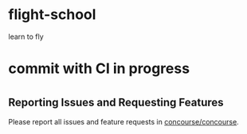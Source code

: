 # flight-school
learn to fly
# commit with CI in progress
#
## Reporting Issues and Requesting Features

Please report all issues and feature requests in [concourse/concourse](https://github.com/concourse/concourse/issues).
